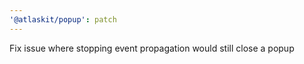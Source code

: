```yaml
---
'@atlaskit/popup': patch
---
```


Fix issue where stopping event propagation would still close a popup
